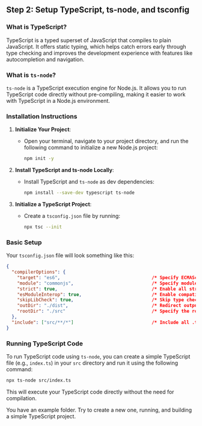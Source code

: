 ## Step 2: Setup TypeScript, ts-node, and tsconfig

### What is TypeScript?

TypeScript is a typed superset of JavaScript that compiles to plain JavaScript. It offers static typing, which helps catch errors early through type checking and improves the development experience with features like autocompletion and navigation.

### What is `ts-node`?

`ts-node` is a TypeScript execution engine for Node.js. It allows you to run TypeScript code directly without pre-compiling, making it easier to work with TypeScript in a Node.js environment.

### Installation Instructions

1. **Initialize Your Project**:
   - Open your terminal, navigate to your project directory, and run the following command to initialize a new Node.js project:
     ```sh
     npm init -y
     ```

2. **Install TypeScript and ts-node Locally**:
   - Install TypeScript and `ts-node` as dev dependencies:
     ```sh
     npm install --save-dev typescript ts-node
     ```

3. **Initialize a TypeScript Project**:
   - Create a `tsconfig.json` file by running:
     ```sh
     npx tsc --init
     ```

### Basic Setup

Your `tsconfig.json` file will look something like this:

```json
{
  "compilerOptions": {
    "target": "es6",                                  /* Specify ECMAScript target version */
    "module": "commonjs",                             /* Specify module code generation */
    "strict": true,                                   /* Enable all strict type-checking options */
    "esModuleInterop": true,                          /* Enable compatibility with CommonJS and ES Modules */
    "skipLibCheck": true,                             /* Skip type checking of all declaration files */
    "outDir": "./dist",                               /* Redirect output structure to the directory */
    "rootDir": "./src"                                /* Specify the root directory of input files */
  },
  "include": ["src/**/*"]                             /* Include all .ts files in the src directory */
}
```

### Running TypeScript Code

To run TypeScript code using `ts-node`, you can create a simple TypeScript file (e.g., `index.ts`) in your `src` directory and run it using the following command:

```sh
npx ts-node src/index.ts
```

This will execute your TypeScript code directly without the need for compilation.

You have an example folder. Try to create a new one, running, and building a simple TypeScript project.